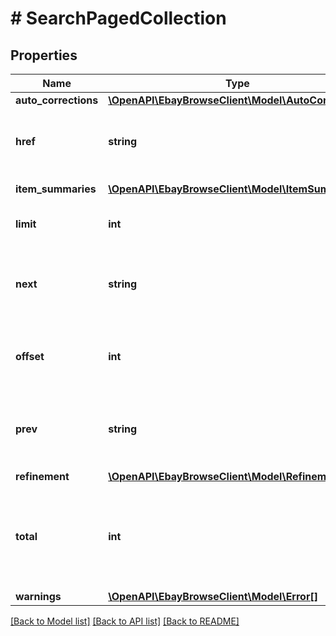 # # SearchPagedCollection

## Properties

Name | Type | Description | Notes
------------ | ------------- | ------------- | -------------
**auto_corrections** | [**\OpenAPI\EbayBrowseClient\Model\AutoCorrections**](AutoCorrections.md) |  | [optional]
**href** | **string** | The URI of the current page of results. &lt;br&gt;&lt;br&gt;The following example of the &lt;b&gt; search&lt;/b&gt; method returns items 1 thru 5 from the list of items found. &lt;br&gt;&lt;br&gt;&lt;code&gt;https://api.ebay.com/buy/v1/item_summary/search?q&#x3D;shirt&amp;limit&#x3D;5&amp;offset&#x3D;0&lt;/code&gt;. | [optional]
**item_summaries** | [**\OpenAPI\EbayBrowseClient\Model\ItemSummary[]**](ItemSummary.md) | An array of the items on this page. The items are sorted according to the sorting method specified in the request. | [optional]
**limit** | **int** | The value of the &lt;b&gt;limit&lt;/b&gt; parameter submitted in the request, which is the maximum number of items to return on a page, from the result set. A result set is the complete set of items returned by the method. | [optional]
**next** | **string** | The URI for the next page of results. This value is returned if there is an additional page of results to return from the result set. &lt;br&gt;&lt;br&gt;The following example of the &lt;b&gt; search&lt;/b&gt; method returns items 5 thru 10 from the list of items found.&lt;br&gt; &lt;br&gt;&lt;code&gt;https://api.ebay.com/buy/v1/item_summary/search?query&#x3D;t-shirts&amp;limit&#x3D;5&amp;offset&#x3D;10 &lt;/code&gt; | [optional]
**offset** | **int** | This value indicates the &lt;b&gt;offset&lt;/b&gt; used for current page of items being returned. Assume the initial request used an &lt;b&gt;offset&lt;/b&gt; of &lt;code&gt;0&lt;/code&gt; and a &lt;b&gt;limit&lt;/b&gt; of &lt;code&gt;3&lt;/code&gt;. Then in the first page of results, this value would be &lt;code&gt;0&lt;/code&gt;, and items 1-3 are returned. For the second page, this value is &lt;code&gt;3&lt;/code&gt; and so on. | [optional]
**prev** | **string** | The URI for the previous page of results. This is returned if there is a previous page of results from the result set. &lt;br&gt;&lt;br&gt;The following example of the &lt;b&gt; search&lt;/b&gt; method returns items 1 thru 5 from the list of items found, which would be the first set of items returned.&lt;br&gt; &lt;br&gt;&lt;code&gt;https://api.ebay.com/buy/v1/item_summary/search?query&#x3D;t-shirts&amp;limit&#x3D;5&amp;offset&#x3D;0&lt;/code&gt; | [optional]
**refinement** | [**\OpenAPI\EbayBrowseClient\Model\Refinement**](Refinement.md) |  | [optional]
**total** | **int** | The total number of items that match the input criteria.&lt;br&gt;&lt;br&gt;&lt;span class&#x3D;\&quot;tablenote\&quot;&gt;&lt;b&gt;Note:&lt;/b&gt; &lt;code&gt;total&lt;/code&gt; is just an indicator of the number of listings for a given query. It could vary based on the number of listings with variations included in the result. It is strongly recommended that &lt;code&gt;total&lt;/code&gt; not be used in pagination use cases. Instead, use &lt;a href&#x3D;\&quot;/api-docs/buy/browse/resources/item_summary/methods/search#response.next \&quot;&gt; next&lt;/a&gt; to determine the results on the next page.&lt;/span&gt; | [optional]
**warnings** | [**\OpenAPI\EbayBrowseClient\Model\Error[]**](Error.md) | The container with all the warnings for the request. | [optional]

[[Back to Model list]](../../README.md#models) [[Back to API list]](../../README.md#endpoints) [[Back to README]](../../README.md)
